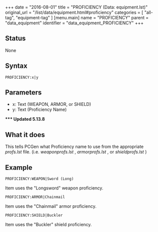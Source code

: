 +++
date = "2016-08-01"
title = "PROFICIENCY (Data: equipment.lst)"
original_url = "/list/data/equipment.html#proficiency"
categories = [ "all-tag", "equipment-tag" ]
[menu.main]
    name = "PROFICIENCY"
    parent = "data_equipment"
    identifier = "data_equipment_PROFICIENCY"
+++

## Status

None

## Syntax

`PROFICIENCY:x|y`

## Parameters

-   x: Text (WEAPON, ARMOR, or SHIELD)
-   y: Text (Proficiency Name)



**<span id="proficiency"></span> \*\*\* Updated 5.13.8**

What it does
------------

This tells PCGen what Proficiency name to use from the appropriate
*profs.lst* file. (i.e. *weaponprofs.lst* , *armorprofs.lst* , or
*shieldprofs.lst* )

Example
-------

`PROFICIENCY:WEAPON|Sword (Long)`

Item uses the "Longsword" weapon proficiency.

`PROFICIENCY:ARMOR|Chainmail`

Item uses the "Chainmail" armor proficiency.

`PROFICIENCY:SHIELD|Buckler`

Item uses the "Buckler" shield proficiency.

